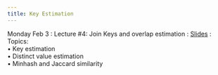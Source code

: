 ```yaml
---
title: Key Estimation
---
```

Monday Feb 3
: Lecture #4: Join Keys and overlap estimation
  : [Slides](https://docs.google.com/presentation/d/1mLOx8bEaQfT_Z5nWjD3gU59fONUBehzZ/edit?usp=sharing&ouid=107445138954532774881&rtpof=true&sd=true)
: Topics: <br> &#x2022; Key estimation <br> &#x2022; Distinct value estimation <br> &#x2022;  Minhash and Jaccard similarity


